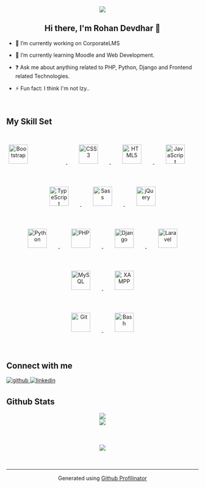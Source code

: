 <div align="center">
<img src="https://images-wixmp-ed30a86b8c4ca887773594c2.wixmp.com/f/7ba60889-62e3-480b-b1a4-3b7f949fe0cb/df5py0l-22160cb0-c8ec-42e6-bfde-1a59b802a4f7.gif?token=eyJ0eXAiOiJKV1QiLCJhbGciOiJIUzI1NiJ9.eyJzdWIiOiJ1cm46YXBwOjdlMGQxODg5ODIyNjQzNzNhNWYwZDQxNWVhMGQyNmUwIiwiaXNzIjoidXJuOmFwcDo3ZTBkMTg4OTgyMjY0MzczYTVmMGQ0MTVlYTBkMjZlMCIsIm9iaiI6W1t7InBhdGgiOiJcL2ZcLzdiYTYwODg5LTYyZTMtNDgwYi1iMWE0LTNiN2Y5NDlmZTBjYlwvZGY1cHkwbC0yMjE2MGNiMC1jOGVjLTQyZTYtYmZkZS0xYTU5YjgwMmE0ZjcuZ2lmIn1dXSwiYXVkIjpbInVybjpzZXJ2aWNlOmZpbGUuZG93bmxvYWQiXX0.zms6ZP6ZHL_iTEFXMI8fDLozRmgGRWNRHKWK66R3YB4" align="center"  />
</div>  
  

## **<div align="center">Hi there, I'm Rohan Devdhar 👋</div>**  
  

- 🔭 I’m currently working on CorporateLMS  
  

- 🌱 I’m currently learning Moodle and Web Development.  
  

- ❓ Ask me about anything related to PHP, Python, Django and Frontend related Technologies.  
  

- ⚡ Fun fact: I think I'm not lzy..   
  

<br/>  


## My Skill Set  
<div align="center">  
    <a href="https://getbootstrap.com/docs/3.4/javascript/" target="_blank">
        <img style="margin-right: 100px" src="https://profilinator.rishav.dev/skills-assets/bootstrap-plain.svg" alt="Bootstrap" height="50" />
    </a>  
    <a href="https://www.w3schools.com/css/" target="_blank">
        <img style="margin: 30px" src="https://profilinator.rishav.dev/skills-assets/css3-original-wordmark.svg" alt="CSS3" height="50" />
    </a>  
    <a href="https://en.wikipedia.org/wiki/HTML5" target="_blank">
        <img style="margin: 30px" src="https://profilinator.rishav.dev/skills-assets/html5-original-wordmark.svg" alt="HTML5" height="50" />
    </a>  
    <a href="https://www.javascript.com/" target="_blank">
        <img style="margin: 30px" src="https://profilinator.rishav.dev/skills-assets/javascript-original.svg" alt="JavaScript" height="50" />
    </a>  
    <a href="https://www.typescriptlang.org/" target="_blank">
        <img style="margin: 30px" src="https://profilinator.rishav.dev/skills-assets/typescript-original.svg" alt="TypeScript" height="50" />
    </a>  
    <a href="https://sass-lang.com/" target="_blank">
        <img style="margin: 30px" src="https://profilinator.rishav.dev/skills-assets/sass-original.svg" alt="Sass" height="50" />
    </a>  
    <a href="https://jquery.com/" target="_blank">
        <img style="margin: 30px" src="https://profilinator.rishav.dev/skills-assets/jquery.png" alt="jQuery" height="50" />
    </a>  
</div>

<div align="center">  
    <a href="https://www.python.org/" target="_blank">
        <img style="margin: 30px" src="https://profilinator.rishav.dev/skills-assets/python-original.svg" alt="Python" height="50" />
    </a>  
    <a href="https://www.php.net/" target="_blank">
        <img style="margin: 30px" src="https://profilinator.rishav.dev/skills-assets/php-original.svg" alt="PHP" height="50" />
    </a>  
    <a href="https://www.djangoproject.com/" target="_blank">
        <img style="margin: 30px" src="https://profilinator.rishav.dev/skills-assets/django-original.svg" alt="Django" height="50" />
    </a>  
    <a href="https://laravel.com/" target="_blank">
        <img style="margin: 30px" src="https://profilinator.rishav.dev/skills-assets/laravel-plain-wordmark.svg" alt="Laravel" height="50" />
    </a>  
    <a href="https://www.mysql.com/" target="_blank">
        <img style="margin: 30px" src="https://profilinator.rishav.dev/skills-assets/mysql-original-wordmark.svg" alt="MySQL" height="50" />
    </a>  
    <a href="https://www.apachefriends.org/" target="_blank">
        <img style="margin: 30px" src="https://profilinator.rishav.dev/skills-assets/xampp.png" alt="XAMPP" height="50" />
    </a>  
</div>

<div align="center">  
    <a href="https://github.com/" target="_blank">
        <img style="margin: 30px" src="https://profilinator.rishav.dev/skills-assets/git-scm-icon.svg" alt="Git" height="50" />
    </a>  
    <a href="https://www.gnu.org/software/bash/" target="_blank">
        <img style="margin: 30px" src="https://profilinator.rishav.dev/skills-assets/gnu_bash-icon.svg" alt="Bash" height="50" />
    </a>  
</div>

<br/>  


## Connect with me  
<a href="https://github.com/https://github.com/RohanDevdhar" target="_blank">
<img src=https://img.shields.io/badge/github-%2324292e.svg?&style=for-the-badge&logo=github&logoColor=white alt=github style="margin-bottom: 5px;" />
</a>
<a href="https://linkedin.com/in/https://www.linkedin.com/in/rohan-devdhar-3ab003208/" target="_blank">
<img src=https://img.shields.io/badge/linkedin-%231E77B5.svg?&style=for-the-badge&logo=linkedin&logoColor=white alt=linkedin style="margin-bottom: 5px;" />
</a>  
  

<br/>  


## Github Stats  
<div align="center"><img src="https://github-readme-stats.vercel.app/api/top-langs/?username=RohanDevdhar&hide_border=true&layout=compact" align="center" /></div>  

<div align="center"><img src="https://github-readme-stats.vercel.app/api?username=RohanDevdhar&show_icons=true&count_private=true&hide_border=true" align="center" /></div>  

<br/>  


 
  

<br/>  

 

<br/>  

<div align="center">
<img src="https://komarev.com/ghpvc/?username=RohanDevdhar&&style=flat-square" align="center" />
</div>  
  

<br/>  

<div align="center"></div>
<br />

----
<div align="center">Generated using <a href="https://profilinator.rishav.dev/" target="_blank">Github Profilinator</a></div>
